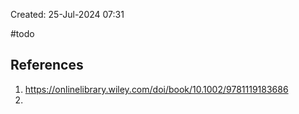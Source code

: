 Created: 25-Jul-2024 07:31

#todo
## References
1. https://onlinelibrary.wiley.com/doi/book/10.1002/9781119183686
2.
